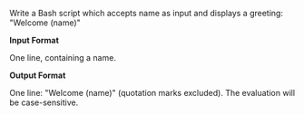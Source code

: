 Write a Bash script which accepts  name as input and displays a greeting: "Welcome (name)"

**Input Format**

One line, containing a name.

**Output Format**

One line: "Welcome (name)" (quotation marks excluded). 
 The evaluation will be case-sensitive.

